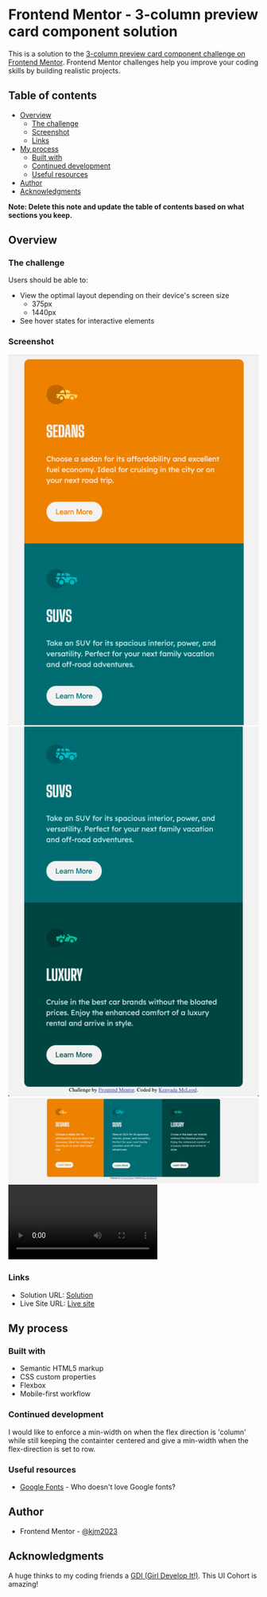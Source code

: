 # Frontend Mentor - 3-column preview card component solution

This is a solution to the [3-column preview card component challenge on Frontend Mentor](https://www.frontendmentor.io/challenges/3column-preview-card-component-pH92eAR2-). Frontend Mentor challenges help you improve your coding skills by building realistic projects. 

## Table of contents

- [Overview](#overview)
  - [The challenge](#the-challenge)
  - [Screenshot](#screenshot)
  - [Links](#links)
- [My process](#my-process)
  - [Built with](#built-with)
  - [Continued development](#continued-development)
  - [Useful resources](#useful-resources)
- [Author](#author)
- [Acknowledgments](#acknowledgments)

**Note: Delete this note and update the table of contents based on what sections you keep.**

## Overview

### The challenge

Users should be able to:

- View the optimal layout depending on their device's screen size
  - 375px
  - 1440px
- See hover states for interactive elements

### Screenshot

![Mobile View](./mobile1.png)
![Mobile View](./mobile1b.png)
![Desktop View](./1440px-view.png)
![Mobile view](./mobile-screen-recording.mov)

### Links

- Solution URL: [Solution](https://github.com/kjm2023/fm-3-column-preview-card-component.git)
- Live Site URL: [Live site](https://kjm2023.github.io/fm-3-column-preview-card-component/)

## My process

### Built with

- Semantic HTML5 markup
- CSS custom properties
- Flexbox
- Mobile-first workflow

### Continued development

I would like to enforce a min-width on when the flex direction is 'column' while still keeping the containter centered and give a min-width when the flex-direction is set to row.

### Useful resources

- [Google Fonts](https://fonts.google.com) - Who doesn't love Google fonts?

## Author

- Frontend Mentor - [@kjm2023](https://www.frontendmentor.io/profile/kjm2023)

## Acknowledgments

A huge thinks to my coding friends a [GDI (Girl Develop It!)](http://girldevelopit.org). This UI Cohort is amazing!

